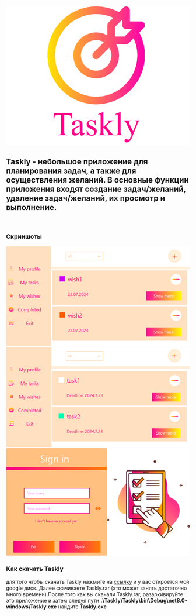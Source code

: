 <img heigth=150px src="https://github.com/KormichKristina/Taskly/blob/master/assets/goals.png"><br>
<h2> Taskly - небольшое приложение для планирования задач, а также для осуществления желаний. В основные функции приложения входят создание задач/желаний, удаление задач/желаний, их просмотр и выполнение.</h2><br>
<h3> Скриншоты</h3>
<img src="https://github.com/KormichKristina/Taskly/blob/master/assets/Taskly1.png">
<img src="https://github.com/KormichKristina/Taskly/blob/master/assets/Taskly2.png">
<img src="https://github.com/KormichKristina/Taskly/blob/master/assets/Taskly3.png">
<h3>Как скачать Taskly</h3>
для того чтобы скачать Taskly нажмите на <a href="hhttps://drive.google.com/file/d/1bHMGQboHOtKwgydO1AJi9AbfZwH9Xq9r/view?usp=sharing">ссылку</a> и у вас откроется мой google диск. Далее скачиваете Taskly.rar (это может занять достаточно много времени).После того как вы скачали Taskly.rar, разархивируйте это приложение и затем следуя пути <b>.\Taskly\Taskly\bin\Debug\net8.0-windows\Taskly.exe</b> найдите <b>Taskly.exe</b>
